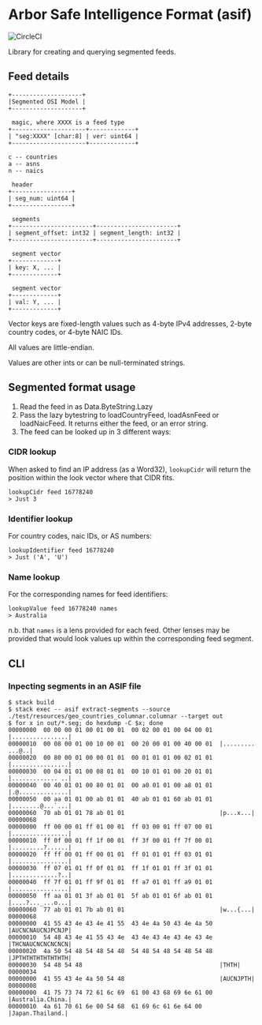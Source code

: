 # Arbor Safe Intelligence Format (asif)
![CircleCI](https://circleci.com/gh/packetloop/asif.svg?style=svg&circle-token=1420752ec3bc7c068b3a35925ad5f9c63e3d3773)

Library for creating and querying segmented feeds.

## Feed details

```
+--------------------+
|Segmented OSI Model |
+--------------------+

 magic, where XXXX is a feed type
+---------------------+-------------+
| "seg:XXXX" [char:8] | ver: uint64 |
+---------------------+-------------+

c -- countries
a -- asns
n -- naics

 header
+-----------------+
| seg_num: uint64 |
+-----------------+

 segments
+-----------------------+-----------------------+
| segment_offset: int32 | segment_length: int32 |
+-----------------------+-----------------------+

 segment vector
+-------------+
| key: X, ... |
+-------------+

 segment vector
+-------------+
| val: Y, ... |
+-------------+
```

Vector keys are fixed-length values such as 4-byte IPv4 addresses,
2-byte country codes, or 4-byte NAIC IDs.

All values are little-endian.

Values are other ints or can be null-terminated strings.

## Segmented format usage

1. Read the feed in as Data.ByteString.Lazy
2. Pass the lazy bytestring to loadCountryFeed, loadAsnFeed or loadNaicFeed. It returns either the feed, or an error string.
3. The feed can be looked up in 3 different ways:

### CIDR lookup
When asked to find an IP address (as a Word32), `lookupCidr` will return the position within the look vector where that CIDR fits.
```
lookupCidr feed 16778240
> Just 3
```

### Identifier lookup
For country codes, naic IDs, or AS numbers:
```
lookupIdentifier feed 16778240
> Just ('A', 'U')
```

### Name lookup
For the corresponding names for feed identifiers:
```
lookupValue feed 16778240 names
> Australia
```

n.b. that `names` is a lens provided for each feed. Other lenses may be provided that would look values up within the corresponding feed segment.

## CLI

### Inpecting segments in an ASIF file

```
$ stack build
$ stack exec -- asif extract-segments --source ./test/resources/geo_countries_columnar.columnar --target out
$ for x in out/*.seg; do hexdump -C $x; done
00000000  00 00 00 01 00 01 00 01  00 02 00 01 00 04 00 01  |................|
00000010  00 08 00 01 00 10 00 01  00 20 00 01 00 40 00 01  |......... ...@..|
00000020  00 80 00 01 00 00 01 01  00 01 01 01 00 02 01 01  |................|
00000030  00 04 01 01 00 08 01 01  00 10 01 01 00 20 01 01  |............. ..|
00000040  00 40 01 01 00 80 01 01  00 a0 01 01 00 a8 01 01  |.@..............|
00000050  00 aa 01 01 00 ab 01 01  40 ab 01 01 60 ab 01 01  |........@...`...|
00000060  70 ab 01 01 78 ab 01 01                           |p...x...|
00000068
00000000  ff 00 00 01 ff 01 00 01  ff 03 00 01 ff 07 00 01  |................|
00000010  ff 0f 00 01 ff 1f 00 01  ff 3f 00 01 ff 7f 00 01  |.........?......|
00000020  ff ff 00 01 ff 00 01 01  ff 01 01 01 ff 03 01 01  |................|
00000030  ff 07 01 01 ff 0f 01 01  ff 1f 01 01 ff 3f 01 01  |.............?..|
00000040  ff 7f 01 01 ff 9f 01 01  ff a7 01 01 ff a9 01 01  |................|
00000050  ff aa 01 01 3f ab 01 01  5f ab 01 01 6f ab 01 01  |....?..._...o...|
00000060  77 ab 01 01 7b ab 01 01                           |w...{...|
00000068
00000000  41 55 43 4e 43 4e 41 55  43 4e 4a 50 43 4e 4a 50  |AUCNCNAUCNJPCNJP|
00000010  54 48 43 4e 41 55 43 4e  43 4e 43 4e 43 4e 43 4e  |THCNAUCNCNCNCNCN|
00000020  4a 50 54 48 54 48 54 48  54 48 54 48 54 48 54 48  |JPTHTHTHTHTHTHTH|
00000030  54 48 54 48                                       |THTH|
00000034
00000000  41 55 43 4e 4a 50 54 48                           |AUCNJPTH|
00000008
00000000  41 75 73 74 72 61 6c 69  61 00 43 68 69 6e 61 00  |Australia.China.|
00000010  4a 61 70 61 6e 00 54 68  61 69 6c 61 6e 64 00     |Japan.Thailand.|
```